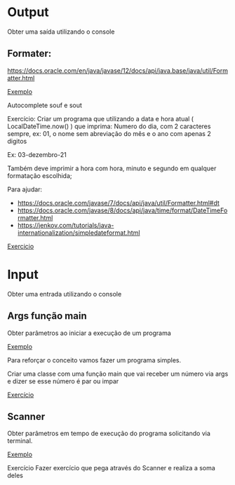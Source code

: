 # Output

Obter uma saída utilizando o console

## Formater:

https://docs.oracle.com/en/java/javase/12/docs/api/java.base/java/util/Formatter.html

[Exemplo](/src/br/com/letscode/introducao/base/io/exemplos/OutputExample.java)

Autocomplete souf e sout

Exercício: Criar um programa que utilizando a data e hora atual ( LocalDateTime.now() ) que imprima:
Numero do dia, com 2 caracteres sempre, ex: 01, o nome sem abreviação do mês e o ano com apenas 2 digitos

Ex: 03-dezembro-21

Também deve imprimir a hora com hora, minuto e segundo em qualquer formatação escolhida;

Para ajudar:

* https://docs.oracle.com/javase/7/docs/api/java/util/Formatter.html#dt
* https://docs.oracle.com/javase/8/docs/api/java/time/format/DateTimeFormatter.html
* https://jenkov.com/tutorials/java-internationalization/simpledateformat.html

[Exercicio](/src/br/com/letscode/introducao/base/io/exercicios/FormatDate.java)

# Input

Obter uma entrada utilizando o console

## Args função main

Obter parâmetros ao iniciar a execução de um programa

[Exemplo](/src/br/com/letscode/introducao/base/io/exemplos/MainArgs.java)

Para reforçar o conceito vamos fazer um programa simples.

Criar uma classe com uma função main que vai receber um número via args e dizer se esse número é par ou impar

[Exercício](/src/br/com/letscode/introducao/base/io/exercicios/ParOuImpar.java)

## Scanner

Obter parâmetros em tempo de execução do programa solicitando via terminal.

[Exemplo](/src/br/com/letscode/introducao/base/io/exemplos/ScannerExample.java)

Exercício Fazer exercício que pega através do Scanner e realiza a soma deles

